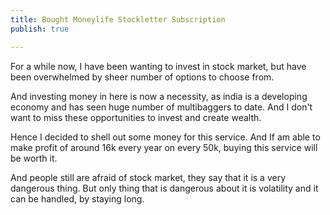 ```yaml
---
title: Bought Moneylife Stockletter Subscription
publish: true

---
```

For a while now, I have been wanting to invest in stock market, but have been overwhelmed by sheer number of options to choose from. 

And investing money in here is now a necessity, as india is a developing economy and has seen huge number of multibaggers to date. And I don't want to miss these opportunities to invest and create wealth.

Hence I decided to shell out some money for this service. And If am able to make profit of around 16k every year on every 50k, buying this service will be worth it.

And people still are afraid of stock market, they say that it is a very dangerous thing. But only thing that is dangerous about it is volatility and it can be handled, by staying long.

